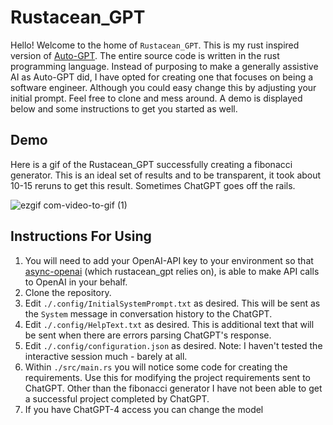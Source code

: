 # Rustacean_GPT

Hello! Welcome to the home of `Rustacean_GPT`. This is my rust inspired version of [Auto-GPT](https://github.com/Torantulino/Auto-GPT). The entire source code is written in the rust programming language. Instead of purposing to make a generally assistive AI as Auto-GPT did, I have opted for creating one that focuses on being a software engineer. Although you could easy change this by adjusting your initial prompt. Feel free to clone and mess around. A demo is displayed below and some instructions to get you started as well.

## Demo

Here is a gif of the Rustacean_GPT successfully creating a fibonacci generator. This is an ideal set of results and to be transparent, it took about 10-15 reruns to get this result. Sometimes ChatGPT goes off the rails.

![ezgif com-video-to-gif (1)](https://user-images.githubusercontent.com/16275325/231880719-570896d0-961e-451c-b349-60634df64d1d.gif)


## Instructions For Using

1) You will need to add your OpenAI-API key to your environment so that [async-openai](https://github.com/64bit/async-openai) (which rustacean_gpt relies on), is able to make API calls to OpenAI in your behalf.
2) Clone the repository.
3) Edit `./.config/InitialSystemPrompt.txt` as desired. This will be sent as the `System` message in conversation history to the ChatGPT.
4) Edit `./.config/HelpText.txt` as desired. This is additional text that will be sent when there are errors parsing ChatGPT's response.
5) Edit `./.config/configuration.json` as desired. Note: I haven't tested the interactive session much - barely at all.
6) Within `./src/main.rs` you will notice some code for creating the requirements. Use this for modifying the project requirements sent to ChatGPT. Other than the fibonacci generator I have not been able to get a successful project completed by ChatGPT.
7) If you have ChatGPT-4 access you can change the model
